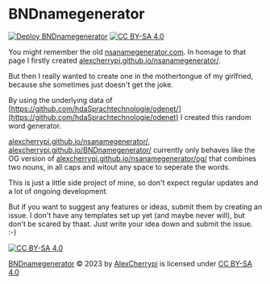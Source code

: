 # BNDnamegenerator

[![Deploy BNDnamegenerator](https://github.com/AlexCherrypi/BNDnamegenerator/actions/workflows/deploy.yml/badge.svg)](https://github.com/AlexCherrypi/BNDnamegenerator/actions/workflows/deploy.yml) [![CC BY-SA 4.0][cc-by-sa-shield]][cc-by-sa]

You might remember the old [nsanamegenerator.com](https://web.archive.org/web/20160318190656/http://www.nsanamegenerator.com/). 
In homage to that page I firstly created [alexcherrypi.github.io/nsanamegenerator/](https://alexcherrypi.github.io/nsanamegenerator/). 

But then I really wanted to create one in the mothertongue of my girlfried, because she sometimes just doesn't get the joke.

By using the underlying data of [https://github.com/hdaSprachtechnologie/odenet/](https://github.com/hdaSprachtechnologie/odenet) I created this random word generator.

[alexcherrypi.github.io/nsanamegenerator/](https://alexcherrypi.github.io/nsanamegenerator/), [alexcherrypi.github.io/BNDnamegenerator/](https://alexcherrypi.github.io/BNDnamegenerator/) currently only behaves like the OG version of [alexcherrypi.github.io/nsanamegenerator/og/](https://alexcherrypi.github.io/nsanamegenerator/og/) that combines two nouns, in all caps and witout any space to seperate the words.

This is just a little side project of mine, so don't expect regular updates and a lot of ongoing development.

But if you want to suggest any features or ideas, submit them by creating an issue. I don't have any templates set up yet (and maybe never will), but don't be scared by thaat. Just write your idea down and submit the issue. :-)


[![CC BY-SA 4.0][cc-by-sa-image]][cc-by-sa]

[cc-by-sa]: http://creativecommons.org/licenses/by-sa/4.0/
[cc-by-sa-image]: https://licensebuttons.net/l/by-sa/4.0/88x31.png
[cc-by-sa-shield]: https://img.shields.io/badge/License-CC%20BY--SA%204.0-lightgrey.svg
[BNDnamegenerator](https://github.com/AlexCherrypi/BNDnamegenerator/) © 2023 by [AlexCherrypi](https://github.com/AlexCherrypi/) is licensed under [CC BY-SA 4.0](http://creativecommons.org/licenses/by-sa/4.0/?ref=chooser-v1)

